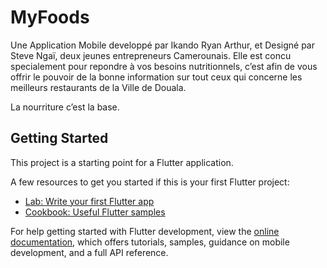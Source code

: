 # MyFoods

Une Application Mobile developpé par Ikando Ryan Arthur, et Designé par Steve Ngaï, deux jeunes entrepreneurs Camerounais. Elle est concu specialement pour repondre à vos besoins nutritionnels, c’est afin  de vous offrir le pouvoir de la bonne information sur tout ceux qui concerne les meilleurs restaurants de la Ville de Douala.

La nourriture c’est la base.

## Getting Started

This project is a starting point for a Flutter application.

A few resources to get you started if this is your first Flutter project:

- [Lab: Write your first Flutter app](https://docs.flutter.dev/get-started/codelab)
- [Cookbook: Useful Flutter samples](https://docs.flutter.dev/cookbook)

For help getting started with Flutter development, view the
[online documentation](https://docs.flutter.dev/), which offers tutorials,
samples, guidance on mobile development, and a full API reference.
